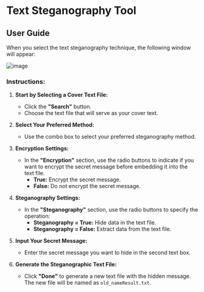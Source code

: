 # Text Steganography Tool

## User Guide
When you select the text steganography technique, the following window will appear:

![image](https://github.com/HMByteSensei/Steganografija/blob/main/UI%20Pictures/Text%20window.png?raw=true)

### Instructions:

1. **Start by Selecting a Cover Text File:**
   - Click the **"Search"** button.
   - Choose the text file that will serve as your cover text.

2. **Select Your Preferred Method:**
   - Use the combo box to select your preferred steganography method.

3. **Encryption Settings:**
   - In the **"Encryption"** section, use the radio buttons to indicate if you want to encrypt the secret message before embedding it into the text file.
     - **True:** Encrypt the secret message.
     - **False:** Do not encrypt the secret message.

4. **Steganography Settings:**
   - In the **"Steganography"** section, use the radio buttons to specify the operation:
     - **Steganography = True:** Hide data in the text file.
     - **Steganography = False:** Extract data from the text file.

5. **Input Your Secret Message:**
   - Enter the secret message you want to hide in the second text box.

6. **Generate the Steganographic Text File:**
   - Click **"Done"** to generate a new text file with the hidden message. The new file will be named as `old_nameResult.txt`.